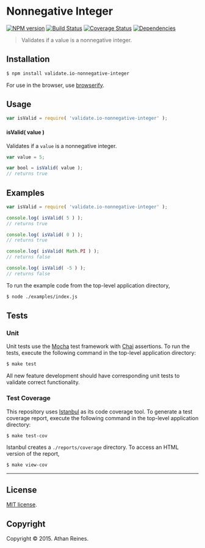Nonnegative Integer
===
[![NPM version][npm-image]][npm-url] [![Build Status][travis-image]][travis-url] [![Coverage Status][coveralls-image]][coveralls-url] [![Dependencies][dependencies-image]][dependencies-url]

> Validates if a value is a nonnegative integer.


## Installation

``` bash
$ npm install validate.io-nonnegative-integer
```

For use in the browser, use [browserify](https://github.com/substack/node-browserify).


## Usage

``` javascript
var isValid = require( 'validate.io-nonnegative-integer' );
```

#### isValid( value )

Validates if a `value` is a nonnegative integer.

``` javascript
var value = 5;

var bool = isValid( value );
// returns true
```


## Examples

``` javascript
var isValid = require( 'validate.io-nonnegative-integer' );

console.log( isValid( 5 ) );
// returns true

console.log( isValid( 0 ) );
// returns true

console.log( isValid( Math.PI ) );
// returns false

console.log( isValid( -5 ) );
// returns false
```

To run the example code from the top-level application directory,

``` bash
$ node ./examples/index.js
```


## Tests

### Unit

Unit tests use the [Mocha](http://mochajs.org) test framework with [Chai](http://chaijs.com) assertions. To run the tests, execute the following command in the top-level application directory:

``` bash
$ make test
```

All new feature development should have corresponding unit tests to validate correct functionality.


### Test Coverage

This repository uses [Istanbul](https://github.com/gotwarlost/istanbul) as its code coverage tool. To generate a test coverage report, execute the following command in the top-level application directory:

``` bash
$ make test-cov
```

Istanbul creates a `./reports/coverage` directory. To access an HTML version of the report,

``` bash
$ make view-cov
```


---
## License

[MIT license](http://opensource.org/licenses/MIT). 


## Copyright

Copyright &copy; 2015. Athan Reines.


[npm-image]: http://img.shields.io/npm/v/validate.io-nonnegative-integer.svg
[npm-url]: https://npmjs.org/package/validate.io-nonnegative-integer

[travis-image]: http://img.shields.io/travis/validate-io/nonnegative-integer/master.svg
[travis-url]: https://travis-ci.org/validate-io/nonnegative-integer

[coveralls-image]: https://img.shields.io/coveralls/validate-io/nonnegative-integer/master.svg
[coveralls-url]: https://coveralls.io/r/validate-io/nonnegative-integer?branch=master

[dependencies-image]: http://img.shields.io/david/validate-io/nonnegative-integer.svg
[dependencies-url]: https://david-dm.org/validate-io/nonnegative-integer

[dev-dependencies-image]: http://img.shields.io/david/dev/validate-io/nonnegative-integer.svg
[dev-dependencies-url]: https://david-dm.org/dev/validate-io/nonnegative-integer

[github-issues-image]: http://img.shields.io/github/issues/validate-io/nonnegative-integer.svg
[github-issues-url]: https://github.com/validate-io/nonnegative-integer/issues
